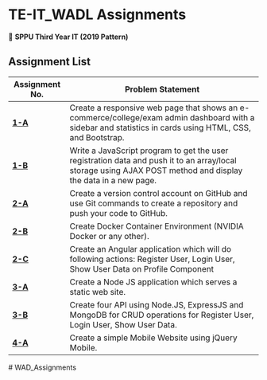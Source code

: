 # TE-IT_WADL Assignments  

📌 **SPPU Third Year IT (2019 Pattern)**  

## **Assignment List**  

| Assignment No. | Problem Statement |
|--------------|-----------------|
| **[1-A](Assignment_1-A)** | Create a responsive web page that shows an e-commerce/college/exam admin dashboard with a sidebar and statistics in cards using HTML, CSS, and Bootstrap. |
| **[1-B](Assignment_1-B)** | Write a JavaScript program to get the user registration data and push it to an array/local storage using AJAX POST method and display the data in a new page. |
| **[2-A](Assignment_2-A)** | Create a version control account on GitHub and use Git commands to create a repository and push your code to GitHub. |
| **[2-B](Assignment_2-B)** | Create Docker Container Environment (NVIDIA Docker or any other). |
| **[2-C](Assignment_2-C)** | Create an Angular application which will do following actions: Register User, Login User, Show User Data on Profile Component   |
| **[3-A](Assignment_3-A)** | Create a Node JS application which serves a static web site. |
| **[3-B](Assignment_3-B)** | Create four API using Node.JS, ExpressJS and MongoDB for CRUD operations for Register User, Login User, Show User Data. |
| **[4-A](Assignment_4-A)** | Create a simple Mobile Website using jQuery Mobile. |
#   W A D _ A s s i g n m e n t s  
 